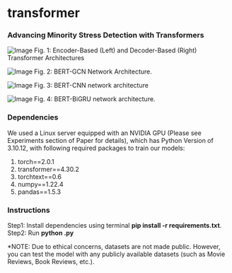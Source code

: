 # transformer

### Advancing Minority Stress Detection with Transformers

![Image](https://github.com/user-attachments/assets/4d109072-b786-4be7-8e43-b449d4b467eb)
Fig. 1: Encoder-Based (Left) and Decoder-Based (Right) Transformer Architectures

![Image](https://github.com/user-attachments/assets/e4796a33-c63f-4b6a-af58-120feb342bf0)
Fig. 2: BERT-GCN Network Architecture.

![Image](https://github.com/user-attachments/assets/06ed965b-e326-4da2-9193-76e301be773f)
Fig. 3: BERT-CNN network architecture

![Image](https://github.com/user-attachments/assets/f790a5f4-8979-4e6b-ade5-d5e3d2662b59)
Fig. 4: BERT-BiGRU network architecture.

### Dependencies
We used a Linux server equipped with an NVIDIA GPU (Please see Experiments section of Paper for details), which has Python Version of 3.10.12, with following required packages to train our models: <br>
1. torch==2.0.1
2. transformer==4.30.2
3. torchtext==0.6
4. numpy==1.22.4 
5. pandas==1.5.3 


### Instructions
Step1: Install dependencies using terminal **pip install -r requirements.txt**. <br>
Step2: Run **python <filename>.py** <br>

*NOTE: Due to ethical concerns, datasets are not made public. However, you can test the model with any publicly available datasets (such as Movie Reviews, Book Reviews, etc.).


